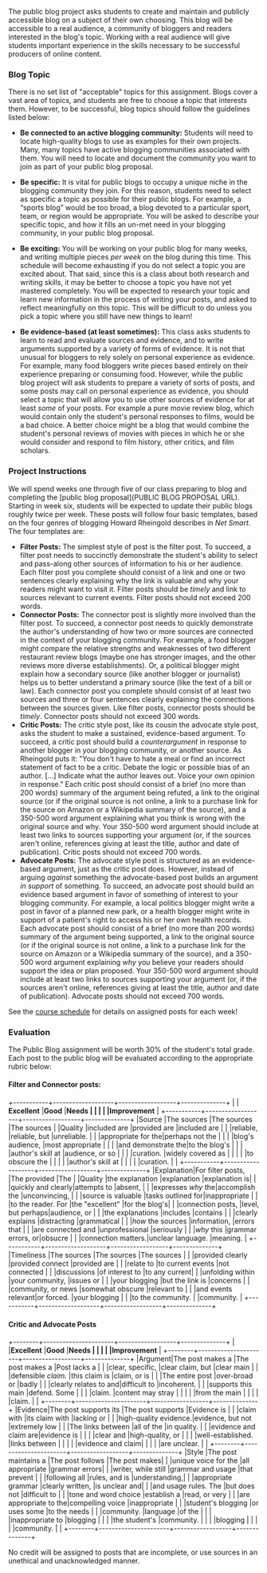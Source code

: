 The public blog project asks students to create and maintain and publicly accessible blog on a subject of their own choosing. This blog will be accessible to a real audience, a community of bloggers and readers interested in the blog's topic. Working with a real audience will give students important experience in the skills necessary to be successful producers of online content. 

### Blog Topic

There is no set list of "acceptable" topics for this assignment. Blogs cover a vast area of topics, and students are free to choose a topic that interests them. However, to be successful, blog topics should follow the guidelines listed below: 

- **Be connected to an active blogging community:** Students will need to locate high-quality blogs to use as examples for their own projects. Many, many topics have active blogging communities associated with them. You will need to locate and document the community you want to join as part of your public blog proposal.
- **Be specific:** It is vital for public blogs to occupy a unique niche in the blogging community they join. For this reason, students need to select as specific a topic as possible for their public blogs. For example, a “sports blog” would be too broad, a blog devoted to a particular sport, team, or region would be appropriate. You will be asked to describe your specific topic, and how it fills an un-met need in your blogging community, in your public blog proposal. 

- **Be exciting:** You will be working on your public blog for many weeks, and writing multiple pieces *per week* on the blog during this time. This schedule will become exhausting if you do not select a topic you are excited about. That said, since this is a class about both research and writing skills, it may be better to choose a topic you have not yet mastered completely. You will be expected to research your topic and learn new information in the process of writing your posts, and asked to reflect meaningfully on this topic. This will be difficult to do unless you pick a topic where you still have new things to learn!  

- **Be evidence-based (at least sometimes):** This class asks students to learn to read and evaluate sources and evidence, and to write arguments supported by a variety of forms of evidence. It is not that unusual for bloggers to rely solely on personal experience as evidence. For example, many food bloggers write pieces based entirely on their experience preparing or consuming food. However, while the public blog project will ask students to prepare a variety of sorts of posts, and some posts may call on personal experience as evidence, you should select a topic that will allow you to use other sources of evidence for at least *some* of your posts. For example a pure movie review blog, which would contain only the student's personal responses to films, would be a bad choice. A better choice might be a blog that would combine the student's personal reviews of movies with pieces in which he or she would consider and respond to film history, other critics, and film scholars. 

### Project Instructions

We will spend weeks one through five of our class preparing to blog and completing the [public blog proposal](PUBLIC BLOG PROPOSAL URL). Starting in week six, students will be expected to update their public blogs roughly twice per week. These posts will follow four basic templates, based on the four genres of blogging Howard Rheingold describes in _Net Smart_. The four templates are: 

- <a id="filter_posts">**Filter Posts:**</a> The simplest style of post is the filter post. To succeed, a filter post needs to succinctly demonstrate the student's ability to select and pass-along other sources of information to his or her audience. Each filter post you complete should consist of a link and one or two sentences clearly explaining why the link is valuable and why your readers might want to visit it. Filter posts should be *timely* and link to sources relevant to current events. Filter posts should not exceed 200 words.   
- <a id="connector_posts">**Connector Posts:**</a> The connector post is slightly more involved than the filter post. To succeed, a connector post needs to quickly demonstrate the author's understanding of how two or more sources are connected in the context of your blogging community. For example, a food blogger might compare the relative strengths and weaknesses of two different restaurant review blogs (maybe one has stronger images, and the other reviews more diverse establishments). Or, a political blogger might explain how a secondary source (like another blogger or journalist) helps us to better understand a primary source (like the text of a bill or law). Each connector post you complete should consist of at least two sources and three or four sentences clearly explaining the connections between the sources given. Like filter posts, connector posts should be *timely*. Connector posts should not exceed 300 words.    
- <a id="critic_posts">**Critic Posts:**</a> The critic style post, like its cousin the advocate style post, asks the student to make a sustained, evidence-based argument. To succeed, a critic post should build a _counterargument_ in response to another blogger in your blogging community, or another source. As Rheingold puts it: "You don't have to hate a meal or find an incorrect statement of fact to be a critic. Debate the logic or possible bias of an author. [...] Indicate what the author leaves out. Voice your own opinion in response." Each critic post should consist of a brief (no more than 200 words) summary of the argument being refuted, a link to the original source (or if the original source is not online, a link to a purchase link for the source on Amazon or a Wikipedia summary of the source), and a 350-500 word argument explaining what you think is wrong with the original source and why. Your 350-500 word argument should include at least two links to sources supporting your argument (or, if the sources aren't online, references giving at least the title, author and date of publication). Critic posts should not exceed 700 words.  
- <a id="advocate_posts">**Advocate Posts:**</a> The advocate style post is structured as an evidence-based argument, just as the critic post does. However, instead of arguing *against* something the advocate-based post builds an argument *in support* of something. To succeed, an advocate post should build an evidence based argument in favor of something of interest to your blogging community. For example, a local politics blogger might write a post in favor of a planned new park, or a health blogger might write in support of a patient's right to access his or her own health records.  Each advocate post should consist of a brief (no more than 200 words) summary of the argument being supported, a link to the original source (or if the original source is not online, a link to a purchase link for the source on Amazon or a Wikipedia summary of the source), and a 350-500 word argument explaining *why* you believe your readers should support the idea or plan proposed. Your 350-500 word argument should include at least two links to sources supporting your argument (or, if the sources aren't online, references giving at least the title, author and date of publication). Advocate posts should not exceed 700 words.   

See the [course schedule](http://copyvillain.org/blog/emac-2321-schedule/) for details on assigned posts for each week! 

### Evaluation

The Public Blog assignment will be worth 30% of the student's total grade. Each post to the public blog will be evaluated according to the appropriate rubric below: 

#### Filter and Connector posts:
+-----------+-------------------+------------------+--------------+
|           | **Excellent**     |**Good**          |**Needs       |
|           |                   |                  |Improvement** |
+-----------+-------------------+------------------+--------------+
|Source     |The sources        |The sources       |The sources   |
|Quality    |included are       |provided are      |included are  |
|           |reliable,          |reliable, but     |unreliable.   |
|           |appropriate for the|perhaps not the   |              |
|           |blog's audience,   |most appropriate  |              |
|           |and demonstrate the|to the blog's     |              |
|           |author's skill at  |audience, or so   |              |
|           |curation.          |widely covered as |              |
|           |                   |to obscure the    |              |
|           |                   |author's skill at |              |
|           |                   |curation.         |              |
+-----------+-------------------+------------------+--------------+
|Explanation|For filter posts,  |The provided      |The           |
|Quality    |the explanation    |explanation       |explanation is|
|           |quickly and clearly|attempts to       |absent,       |
|           |expresses *why* the|accomplish the    |unconvincing, |
|           |source is valuable |tasks outlined for|inappropriate |
|           |to the reader. For |the "excellent"   |for the blog's|
|           |connection posts,  |level, but perhaps|audience, or  |
|           |the explanations   |includes          |contains      |
|           |clearly explains   |distracting       |grammatical   |
|           |*how* the sources  |information,      |errors that   |
|           |are connected and  |unprofessional    |seriously     |
|           |*why* this         |grammar errors, or|obsucre       |
|           |connection matters.|unclear language. |meaning.      |
+-----------+-------------------+------------------+--------------+
|Timeliness |The sources        |The sources       |The sources   |
|           |provided clearly   |provided connect  |provided are  |
|           |relate to          |to current events |not connected |
|           |discussions        |of interest to    |to any current|
|           |unfolding within   |your community,   |issues or     |
|           |your blogging      |but the link is   |concerns      |
|           |community, or news |somewhat obscure  |relevant to   |
|           |and events relevant|or forced.        |your blogging |
|           |to the community.  |                  |community.    |
+-----------+-------------------+------------------+--------------+


#### Critic and Advocate Posts

+--------+----------------------+------------------+--------------+
|        |**Excellent**         |**Good**          |**Needs       |
|        |                      |                  |Improvement** |
+--------+----------------------+------------------+--------------+
|Argument|The post makes a      |The post makes a  |Post lacks a  |
|        |clear, specific,      |clear claim, but  |clear main    |
|        |defensible *claim.*   |this claim is     |claim, or is  |
|        |The entire post       |over-broad or     |badly         |
|        |clearly relates to and|difficult to      |incoherent.   |
|        |supports this main    |defend. Some      |              |
|        |claim.                |content may stray |              |
|        |                      |from the main     |              |
|        |                      |claim.            |              |
+--------+----------------------+------------------+--------------+
|Evidence|The post supports its |The post supports |Evidence is   |
|        |claim with            |its claim with    |lacking or    |
|        |high-quality evidence.|evidence, but not |extremely low |
|        |The links between     |all of the        |in quality.   |
|        |evidence and claim are|evidence is       |              |
|        |clear and             |high-quality, or  |              |
|        |well-established.     |links between     |              |
|        |                      |evidence and claim|              |
|        |                      |are unclear.      |              |
+--------+----------------------+------------------+--------------+
|Style   |The post maintains a  |The post follows  |The post makes|
|        |unique voice for the  |all appropriate   |grammar errors|
|        |writer, while still   |grammar and usage |that prevent  |
|        |following all         |rules, and is     |understanding,|
|        |appropriate grammar   |clearly written,  |is unclear and|
|        |and usage rules. The  |but does not      |difficult to  |
|        |tone and word choice  |establish a       |read, or very |
|        |are appropriate to the|compelling voice  |inappropriate |
|        |student's blogging    |or uses some      |to the needs  |
|        |community.            |language          |of the        |
|        |                      |inappropriate to  |blogging      |
|        |                      |the student's     |community.    |
|        |                      |blogging          |              |
|        |                      |community.        |              |
+--------+----------------------+------------------+--------------+

No credit will be assigned to posts that are incomplete, or use sources in an unethical and unacknowledged manner. 
